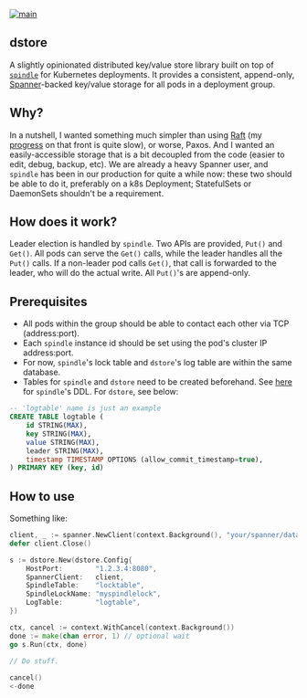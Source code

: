 [![main](https://github.com/flowerinthenight/dstore/actions/workflows/main.yml/badge.svg)](https://github.com/flowerinthenight/dstore/actions/workflows/main.yml)

## dstore
A slightly opinionated distributed key/value store library built on top of [`spindle`](https://github.com/flowerinthenight/spindle) for Kubernetes deployments. It provides a consistent, append-only, [Spanner](https://cloud.google.com/spanner)-backed key/value storage for all pods in a deployment group.

## Why?
In a nutshell, I wanted something much simpler than using [Raft](https://raft.github.io/) (my [progress](https://github.com/flowerinthenight/testqrm) on that front is quite slow), or worse, Paxos. And I wanted an easily-accessible storage that is a bit decoupled from the code (easier to edit, debug, backup, etc). We are already a heavy Spanner user, and `spindle` has been in our production for quite a while now: these two should be able to do it, preferably on a k8s Deployment; StatefulSets or DaemonSets shouldn't be a requirement.

## How does it work?
Leader election is handled by `spindle`. Two APIs are provided, `Put()` and `Get()`. All pods can serve the `Get()` calls, while the leader handles all the `Put()` calls. If a non-leader pod calls `Get()`, that call is forwarded to the leader, who will do the actual write. All `Put()`'s are append-only.

## Prerequisites
* All pods within the group should be able to contact each other via TCP (address:port).
* Each `spindle` instance id should be set using the pod's cluster IP address:port.
* For now, `spindle`'s lock table and `dstore`'s log table are within the same database.
* Tables for `spindle` and `dstore` need to be created beforehand. See [here](https://github.com/flowerinthenight/spindle) for `spindle`'s DDL. For `dstore`, see below:

```sql
-- 'logtable' name is just an example
CREATE TABLE logtable (
    id STRING(MAX),
    key STRING(MAX),
    value STRING(MAX),
    leader STRING(MAX),
    timestamp TIMESTAMP OPTIONS (allow_commit_timestamp=true),
) PRIMARY KEY (key, id)
```

## How to use
Something like:
```go
client, _ := spanner.NewClient(context.Background(), "your/spanner/database")
defer client.Close()

s := dstore.New(dstore.Config{
	HostPort:        "1.2.3.4:8080",
	SpannerClient:   client,
	SpindleTable:    "locktable",
	SpindleLockName: "myspindlelock",
	LogTable:        "logtable",
})

ctx, cancel := context.WithCancel(context.Background())
done := make(chan error, 1) // optional wait
go s.Run(ctx, done)
    
// Do stuff.

cancel()
<-done
```
